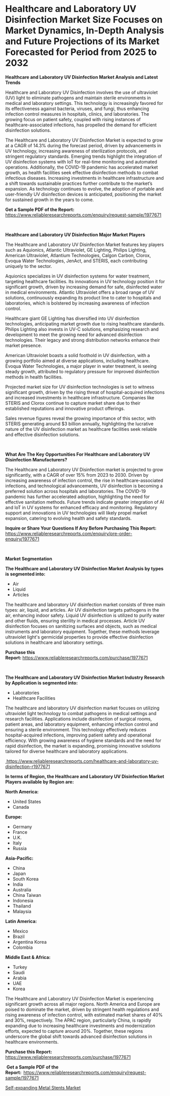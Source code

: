<p><h1>Healthcare and Laboratory UV Disinfection Market Size Focuses on Market Dynamics, In-Depth Analysis and Future Projections of its Market Forecasted for Period from 2025 to 2032</h1></p><p><strong>Healthcare and Laboratory UV Disinfection Market Analysis and Latest Trends</strong></p>
<p><p>Healthcare and Laboratory UV Disinfection involves the use of ultraviolet (UV) light to eliminate pathogens and maintain sterile environments in medical and laboratory settings. This technology is increasingly favored for its effectiveness against bacteria, viruses, and fungi, thus enhancing infection control measures in hospitals, clinics, and laboratories. The growing focus on patient safety, coupled with rising instances of healthcare-associated infections, has propelled the demand for efficient disinfection solutions.</p><p>The Healthcare and Laboratory UV Disinfection Market is expected to grow at a CAGR of 14.3% during the forecast period, driven by advancements in UV technology, increasing awareness of sterilization protocols, and stringent regulatory standards. Emerging trends highlight the integration of UV disinfection systems with IoT for real-time monitoring and automated operations. Additionally, the COVID-19 pandemic has accelerated market growth, as health facilities seek effective disinfection methods to combat infectious diseases. Increasing investments in healthcare infrastructure and a shift towards sustainable practices further contribute to the market’s expansion. As technology continues to evolve, the adoption of portable and user-friendly UV disinfection devices is anticipated, positioning the market for sustained growth in the years to come.</p></p>
<p><strong>Get a Sample PDF of the Report:&nbsp;</strong> <a href="https://www.reliableresearchreports.com/enquiry/request-sample/1977671?utm_campaign=2264&utm_medium=2&utm_source=Github&utm_content=ia&utm_term=05032025&utm_id=healthcare-and-laboratory-uv-disinfection">https://www.reliableresearchreports.com/enquiry/request-sample/1977671</a></p>
<p>&nbsp;</p>
<p><strong>Healthcare and Laboratory UV Disinfection Major Market Players</strong></p>
<p><p>The Healthcare and Laboratory UV Disinfection Market features key players such as Aquionics, Atlantic Ultraviolet, GE Lighting, Philips Lighting, American Ultraviolet, Atlantium Technologies, Calgon Carbon, Clorox, Evoqua Water Technologies, JenAct, and STERIS, each contributing uniquely to the sector.</p><p>Aquionics specializes in UV disinfection systems for water treatment, targeting healthcare facilities. Its innovations in UV technology position it for significant growth, driven by increasing demand for safe, disinfected water in medical environments. Atlantic Ultraviolet offers a broad range of UV solutions, continuously expanding its product line to cater to hospitals and laboratories, which is bolstered by increasing awareness of infection control.</p><p>Healthcare giant GE Lighting has diversified into UV disinfection technologies, anticipating market growth due to rising healthcare standards. Philips Lighting also invests in UV-C solutions, emphasizing research and development to meet the growing need for advanced disinfection technologies. Their legacy and strong distribution networks enhance their market presence.</p><p>American Ultraviolet boasts a solid foothold in UV disinfection, with a growing portfolio aimed at diverse applications, including healthcare. Evoqua Water Technologies, a major player in water treatment, is seeing steady growth, attributed to regulatory pressure for improved disinfection methods in health facilities.</p><p>Projected market size for UV disinfection technologies is set to witness significant growth, driven by the rising threat of hospital-acquired infections and increased investments in healthcare infrastructure. Companies like STERIS and Clorox continue to capture market share due to their established reputations and innovative product offerings. </p><p>Sales revenue figures reveal the growing importance of this sector, with STERIS generating around $3 billion annually, highlighting the lucrative nature of the UV disinfection market as healthcare facilities seek reliable and effective disinfection solutions.</p></p>
<p>&nbsp;</p>
<p><strong>What Are The Key Opportunities For Healthcare and Laboratory UV Disinfection Manufacturers?</strong></p>
<p><p>The Healthcare and Laboratory UV Disinfection market is projected to grow significantly, with a CAGR of over 15% from 2023 to 2030. Driven by increasing awareness of infection control, the rise in healthcare-associated infections, and technological advancements, UV disinfection is becoming a preferred solution across hospitals and laboratories. The COVID-19 pandemic has further accelerated adoption, highlighting the need for effective sanitation methods. Future trends indicate greater integration of AI and IoT in UV systems for enhanced efficacy and monitoring. Regulatory support and innovations in UV technologies will likely propel market expansion, catering to evolving health and safety standards.</p></p>
<p><strong>Inquire or Share Your Questions If Any Before Purchasing This Report:</strong> <a href="https://www.reliableresearchreports.com/enquiry/pre-order-enquiry/1977671?utm_campaign=2264&utm_medium=2&utm_source=Github&utm_content=ia&utm_term=05032025&utm_id=healthcare-and-laboratory-uv-disinfection">https://www.reliableresearchreports.com/enquiry/pre-order-enquiry/1977671</a></p>
<p>&nbsp;</p>
<p><strong>Market Segmentation</strong></p>
<p><strong>The Healthcare and Laboratory UV Disinfection Market Analysis by types is segmented into:</strong></p>
<p><ul><li>Air</li><li>Liquid</li><li>Articles</li></ul></p>
<p><p>The healthcare and laboratory UV disinfection market consists of three main types: air, liquid, and articles. Air UV disinfection targets pathogens in the air, enhancing indoor safety. Liquid UV disinfection is utilized to purify water and other fluids, ensuring sterility in medical processes. Article UV disinfection focuses on sanitizing surfaces and objects, such as medical instruments and laboratory equipment. Together, these methods leverage ultraviolet light's germicidal properties to provide effective disinfection solutions in healthcare and laboratory settings.</p></p>
<p><strong>Purchase this Report:&nbsp;</strong><a href="https://www.reliableresearchreports.com/purchase/1977671?utm_campaign=2264&utm_medium=2&utm_source=Github&utm_content=ia&utm_term=05032025&utm_id=healthcare-and-laboratory-uv-disinfection">https://www.reliableresearchreports.com/purchase/1977671</a></p>
<p>&nbsp;</p>
<p><strong>The Healthcare and Laboratory UV Disinfection Market Industry Research by Application is segmented into:</strong></p>
<p><ul><li>Laboratories</li><li>Healthcare Facilities</li></ul></p>
<p><p>The healthcare and laboratory UV disinfection market focuses on utilizing ultraviolet light technology to combat pathogens in medical settings and research facilities. Applications include disinfection of surgical rooms, patient areas, and laboratory equipment, enhancing infection control and ensuring a sterile environment. This technology effectively reduces hospital-acquired infections, improving patient safety and operational efficiency. With growing awareness of hygiene standards and the need for rapid disinfection, the market is expanding, promising innovative solutions tailored for diverse healthcare and laboratory applications.</p></p>
<p><a href="https://www.reliableresearchreports.com/healthcare-and-laboratory-uv-disinfection-r1977671?utm_campaign=2264&utm_medium=2&utm_source=Github&utm_content=ia&utm_term=05032025&utm_id=healthcare-and-laboratory-uv-disinfection">&nbsp;https://www.reliableresearchreports.com/healthcare-and-laboratory-uv-disinfection-r1977671</a></p>
<p><strong>In terms of Region, the Healthcare and Laboratory UV Disinfection Market Players available by Region are:</strong></p>
<p>
    <p> <strong> North America: </strong>
        <ul>
            <li>United States</li>
            <li>Canada</li>
        </ul>
        </p> 
    <p> <strong> Europe: </strong>
        <ul>
            <li>Germany</li>
            <li>France</li>
            <li>U.K.</li>
            <li>Italy</li>
            <li>Russia</li>
        </ul>
        </p> 
    <p> <strong> Asia-Pacific: </strong>
        <ul>
            <li>China</li>
            <li>Japan</li>
            <li>South Korea</li>
            <li>India</li>
            <li>Australia</li>
            <li>China Taiwan</li>
            <li>Indonesia</li>
            <li>Thailand</li>
            <li>Malaysia</li>
        </ul>
        </p> 
    <p> <strong> Latin America: </strong>
        <ul>
            <li>Mexico</li>
            <li>Brazil</li>
            <li>Argentina Korea</li>
            <li>Colombia</li>
        </ul>
        </p> 
    <p> <strong> Middle East & Africa: </strong>
        <ul>
            <li>Turkey</li>
            <li>Saudi</li>
            <li>Arabia</li>
            <li>UAE</li>
            <li>Korea</li>
        </ul>
    </p>
    </p>
<p><p>The Healthcare and Laboratory UV Disinfection Market is experiencing significant growth across all major regions. North America and Europe are poised to dominate the market, driven by stringent health regulations and rising awareness of infection control, with estimated market shares of 40% and 30%, respectively. The APAC region, particularly China, is rapidly expanding due to increasing healthcare investments and modernization efforts, expected to capture around 20%. Together, these regions underscore the global shift towards advanced disinfection solutions in healthcare environments.</p></p>
<p><strong>Purchase this Report: </strong><a href="https://www.reliableresearchreports.com/purchase/1977671?utm_campaign=2264&utm_medium=2&utm_source=Github&utm_content=ia&utm_term=05032025&utm_id=healthcare-and-laboratory-uv-disinfection">https://www.reliableresearchreports.com/purchase/1977671</a></p>
<p>&nbsp;<strong>Get a Sample PDF of the Report:&nbsp;&nbsp;</strong><a href="https://www.reliableresearchreports.com/enquiry/request-sample/1977671?utm_campaign=2264&utm_medium=2&utm_source=Github&utm_content=ia&utm_term=05032025&utm_id=healthcare-and-laboratory-uv-disinfection">https://www.reliableresearchreports.com/enquiry/request-sample/1977671</a></p>
<p><strong></strong></p>
<p><p><a href="https://github.com/GenaGaines34/Market-Research-Report-List-1/blob/main/self-expanding-metal-stents-market.md?utm_campaign=2264&utm_medium=2&utm_source=Github&utm_content=ia&utm_term=05032025&utm_id=healthcare-and-laboratory-uv-disinfection">Self-expanding Metal Stents Market</a></p></p>